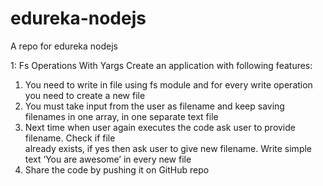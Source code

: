 # edureka-nodejs
A repo for edureka nodejs

1: Fs Operations With Yargs 
Create an application with following features: 

1) You need to write in file using fs module and for every write operation you need to create a new file 
2) You must take input from the user as filename and keep saving filenames in one array, in one 
separate text file 
3) Next time when user again executes the code ask user to provide filename. Check if file                     
already exists, if yes then ask user to give new filename. Write simple text ‘You are awesome’ in every 
new file 
4) Share the code by pushing it on GitHub repo
